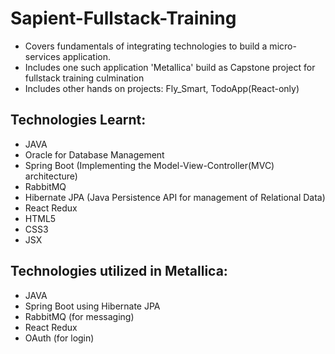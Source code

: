 # Sapient-Fullstack-Training

- Covers fundamentals of integrating technologies to build a micro-services application.
- Includes one such application 'Metallica' build as Capstone project for fullstack training culmination
- Includes other hands on projects: Fly_Smart, TodoApp(React-only)

## Technologies Learnt:

- JAVA
- Oracle for Database Management
- Spring Boot (Implementing the Model-View-Controller(MVC) architecture)
- RabbitMQ
- Hibernate JPA (Java Persistence API for management of Relational Data)
- React Redux
- HTML5
- CSS3
- JSX

## Technologies utilized in Metallica:

- JAVA
- Spring Boot using Hibernate JPA
- RabbitMQ (for messaging)
- React Redux
- OAuth (for login)
